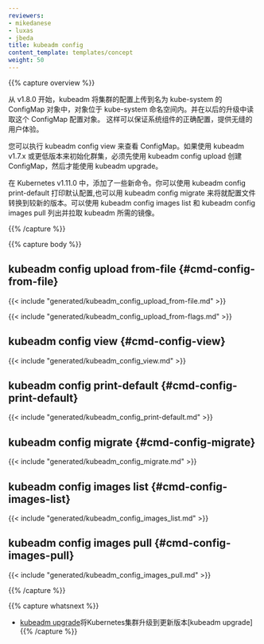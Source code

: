 ```yaml
---
reviewers:
- mikedanese
- luxas
- jbeda
title: kubeadm config
content_template: templates/concept
weight: 50
---
```


{{% capture overview %}}
<!--
Beginning with v1.8.0, kubeadm uploads the configuration of your cluster to a ConfigMap called
`kubeadm-config` in the `kube-system` namespace, and later reads the ConfigMap when upgrading.
This enables correct configuration of system components, and provides a seamless user experience.
-->

从 v1.8.0 开始，kubeadm 将集群的配置上传到名为 kube-system 的 ConfigMap 对象中，对象位于 kube-system 命名空间内。并在以后的升级中读取这个 ConfigMap 配置对象。
这样可以保证系统组件的正确配置，提供无缝的用户体验。

<!--
You can execute `kubeadm config view` to view the ConfigMap. If you initialized your cluster using
kubeadm v1.7.x or lower, you must use `kubeadm config upload` to create the ConfigMap before you
may use `kubeadm upgrade`.
-->

您可以执行 kubeadm config view 来查看 ConfigMap。如果使用 kubeadm v1.7.x 或更低版本来初始化群集，必须先使用 kubeadm config upload 创建 ConfigMap，然后才能使用 kubeadm upgrade。

<!--
In Kubernetes v1.11.0, some new commands were added. You can use `kubeadm config print-default`
to print the default configuration and `kubeadm config migrate` to convert your old configuration
files to a newer version. `kubeadm config images list` and `kubeadm config images pull` can be used
to list and pull the images that kubeadm requires.
-->

在 Kubernetes v1.11.0 中，添加了一些新命令。你可以使用 kubeadm config print-default
打印默认配置,也可以用 kubeadm config migrate 来将就配置文件转换到较新的版本。可以使用 kubeadm config images list 和 kubeadm config images pull
列出并拉取 kubeadm 所需的镜像。

{{% /capture %}}

{{% capture body %}}
## kubeadm config upload from-file {#cmd-config-from-file}
{{< include "generated/kubeadm_config_upload_from-file.md" >}}

{{< include "generated/kubeadm_config_upload_from-flags.md" >}}

## kubeadm config view {#cmd-config-view}
{{< include "generated/kubeadm_config_view.md" >}}

## kubeadm config print-default {#cmd-config-print-default}
{{< include "generated/kubeadm_config_print-default.md" >}}

## kubeadm config migrate {#cmd-config-migrate}
{{< include "generated/kubeadm_config_migrate.md" >}}

## kubeadm config images list {#cmd-config-images-list}
{{< include "generated/kubeadm_config_images_list.md" >}}

## kubeadm config images pull {#cmd-config-images-pull}
{{< include "generated/kubeadm_config_images_pull.md" >}}

{{% /capture %}}

{{% capture whatsnext %}}

<!--
* [kubeadm upgrade](/docs/reference/setup-tools/kubeadm/kubeadm-upgrade/) to upgrade a Kubernetes cluster to a newer version
{{% /capture %}}
-->

*  [kubeadm upgrade](/docs/reference/setup-tools/kubeadm/kubeadm-upgrade/)将Kubernetes集群升级到更新版本[kubeadm upgrade]
{{% /capture %}}

